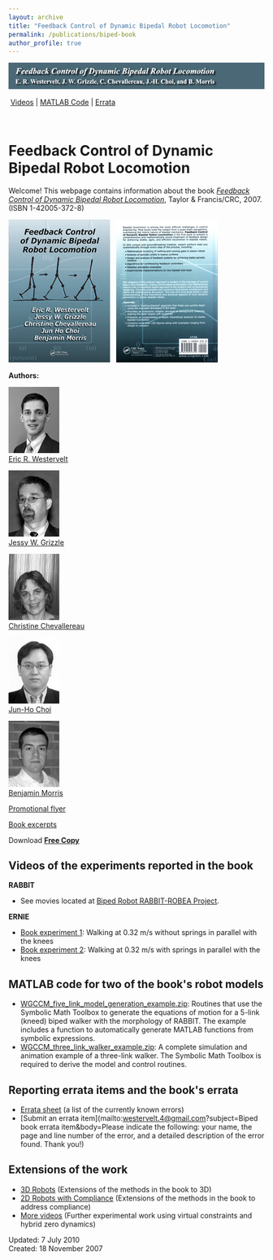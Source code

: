 ```yaml
---
layout: archive
title: "Feedback Control of Dynamic Bipedal Robot Locomotion"
permalink: /publications/biped-book
author_profile: true
---
```


![Feedback Control of Dynamic Bipedal Robot Locomotion by E. R. Westervelt, J. W. Grizzle, C. Chevallereau, J.-H. Choi, and B. Morris](/images/biped_book_banner.png)


 [Videos](#videos) | [MATLAB Code](#code) | [Errata](#errata) 

 

Feedback Control of Dynamic Bipedal Robot Locomotion
====================================================

Welcome! This webpage contains information about the book [_Feedback Control of Dynamic Bipedal Robot Locomotion_](http://www.crcpress.com/shopping_cart/products/product_detail.asp?sku=53728), Taylor & Francis/CRC, 2007. (ISBN 1-42005-372-8)

[![Feedback Control of Dynamic Bipedal Robot Locomotion cover](/images/WGCCM_book_cover_thumb.png)](/images/WGCCM_book_cover.png)   [![Feedback Control of Dynamic Bipedal Robot Locomotion back cover](/images/WGCCM_book_back_cover_thumb.png)](/images/WGCCM_book_back_cover.png)

**Authors:**

[![Eric R. Westervelt](/images/Eric_Westervelt.jpg)  
Eric R. Westervelt](mailto:westervelt.4@gmail.com)

[![Jessy W. Grizzle](/images/Jessy_Grizzle.jpg)  
Jessy W. Grizzle](https://grizzle.robotics.umich.edu/)

[![Christine Chevallereau](/images/Christine_Chevallereau.jpg)  
Christine Chevallereau](http://www.irccyn.ec-nantes.fr/irccyn/d/en/equipes/Robotique/Membres&pid=christin)

[![JunHo Choi](/images/JunHo_Choi.jpg)  
Jun-Ho Choi](mailto:choi.junho@gmail.com)

[![Benjamin Morris](/images/Benjamin_Morris.jpg)  
Benjamin Morris](mailto:morrisbj@umich.edu)

  

[Promotional flyer](/files/Fdbk_Ctrl_of_Dyn_Bipedal_Robot_Locomotion_promo_flyer.pdf)

[Book excerpts](/files/Fdbk_Ctrl_of_Dyn_Bipedal_Robot_Locomotion_excerpts.pdf)


Download [**Free Copy**](/files/Westervelt_biped_control_book_15_May_2007.pdf)

Videos of the experiments reported in the book
----------------------------------------------

**RABBIT**

*   See movies located at [Biped Robot RABBIT-ROBEA Project](http://robot-rabbit.lag.ensieg.inpg.fr/English/index.php).

**ERNIE**

*   [Book experiment 1](http://websites.umich.edu/~grizzlefacultyafs/vids/ERNIE_biped_control_book_exp_1.wmv): Walking at 0.32 m/s without springs in parallel with the knees
*   [Book experiment 2](http://websites.umich.edu/~grizzlefacultyafs/vids/ERNIE_biped_control_book_exp_2.wmv): Walking at 0.32 m/s with springs in parallel with the knees

MATLAB code for two of the book's robot models
----------------------------------------------

*   [WGCCM\_five\_link\_model\_generation\_example.zip](http://websites.umich.edu/~grizzlefacultyafs/papers/WGCCM_five_link_model_generation_example.zip): Routines that use the Symbolic Math Toolbox to generate the equations of motion for a 5-link (kneed) biped walker with the morphology of RABBIT. The example includes a function to automatically generate MATLAB functions from symbolic expressions.
*   [WGCCM\_three\_link\_walker\_example.zip](http://websites.umich.edu/~grizzlefacultyafs/papers/WGCCM_three_link_walker_example.zip): A complete simulation and animation example of a three-link walker. The Symbolic Math Toolbox is required to derive the model and control routines.

Reporting errata items and the book's errata
--------------------------------------------

*   [Errata sheet](/files/Fdbk_Ctrl_of_Dyn_Bipedal_Robot_Locomotion_errata.pdf) (a list of the currently known errors)
*   [Submit an errata item](mailto:westervelt.4@gmail.com?subject=Biped book errata item&body=Please indicate the following: your name, the page and line number of the error, and a detailed description of the error found.  Thank you!)

Extensions of the work
----------------------

*   [3D Robots](/publications/robotics.html#3D) (Extensions of the methods in the book to 3D)
*   [2D Robots with Compliance](/publications/robotics.html#Compliance) (Extensions of the methods in the book to address compliance)
*   [More videos](http://www.youtube.com/user/DynamicLegLocomotion) (Further experimental work using virtual constraints and hybrid zero dynamics)

Updated: 7 July 2010  
Created: 18 November 2007